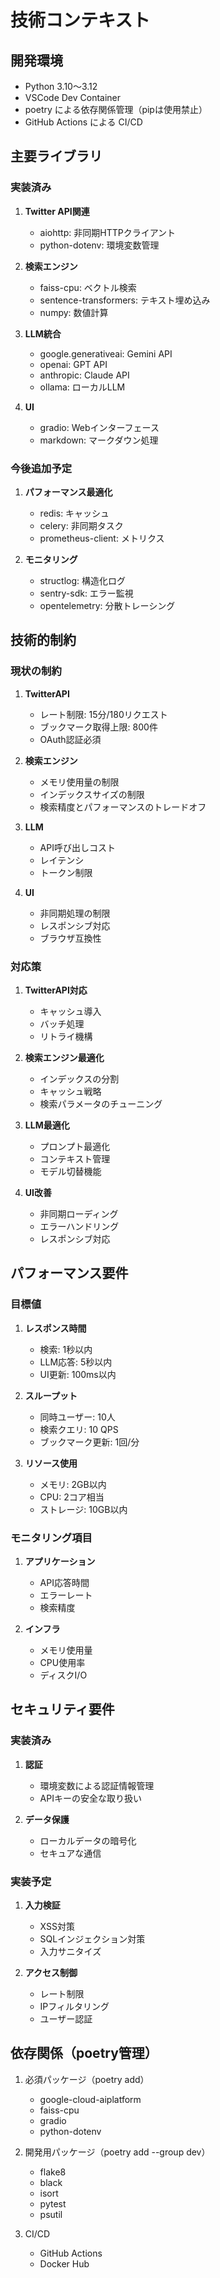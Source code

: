 # 技術コンテキスト

## 開発環境
- Python 3.10～3.12
- VSCode Dev Container
- poetry による依存関係管理（pipは使用禁止）
- GitHub Actions による CI/CD

## 主要ライブラリ

### 実装済み
1. **Twitter API関連**
   - aiohttp: 非同期HTTPクライアント
   - python-dotenv: 環境変数管理

2. **検索エンジン**
   - faiss-cpu: ベクトル検索
   - sentence-transformers: テキスト埋め込み
   - numpy: 数値計算

3. **LLM統合**
   - google.generativeai: Gemini API
   - openai: GPT API
   - anthropic: Claude API
   - ollama: ローカルLLM

4. **UI**
   - gradio: Webインターフェース
   - markdown: マークダウン処理

### 今後追加予定
1. **パフォーマンス最適化**
   - redis: キャッシュ
   - celery: 非同期タスク
   - prometheus-client: メトリクス

2. **モニタリング**
   - structlog: 構造化ログ
   - sentry-sdk: エラー監視
   - opentelemetry: 分散トレーシング

## 技術的制約

### 現状の制約
1. **TwitterAPI**
   - レート制限: 15分/180リクエスト
   - ブックマーク取得上限: 800件
   - OAuth認証必須

2. **検索エンジン**
   - メモリ使用量の制限
   - インデックスサイズの制限
   - 検索精度とパフォーマンスのトレードオフ

3. **LLM**
   - API呼び出しコスト
   - レイテンシ
   - トークン制限

4. **UI**
   - 非同期処理の制限
   - レスポンシブ対応
   - ブラウザ互換性

### 対応策
1. **TwitterAPI対応**
   - キャッシュ導入
   - バッチ処理
   - リトライ機構

2. **検索エンジン最適化**
   - インデックスの分割
   - キャッシュ戦略
   - 検索パラメータのチューニング

3. **LLM最適化**
   - プロンプト最適化
   - コンテキスト管理
   - モデル切替機能

4. **UI改善**
   - 非同期ローディング
   - エラーハンドリング
   - レスポンシブ対応

## パフォーマンス要件

### 目標値
1. **レスポンス時間**
   - 検索: 1秒以内
   - LLM応答: 5秒以内
   - UI更新: 100ms以内

2. **スループット**
   - 同時ユーザー: 10人
   - 検索クエリ: 10 QPS
   - ブックマーク更新: 1回/分

3. **リソース使用**
   - メモリ: 2GB以内
   - CPU: 2コア相当
   - ストレージ: 10GB以内

### モニタリング項目
1. **アプリケーション**
   - API応答時間
   - エラーレート
   - 検索精度

2. **インフラ**
   - メモリ使用量
   - CPU使用率
   - ディスクI/O

## セキュリティ要件

### 実装済み
1. **認証**
   - 環境変数による認証情報管理
   - APIキーの安全な取り扱い

2. **データ保護**
   - ローカルデータの暗号化
   - セキュアな通信

### 実装予定
1. **入力検証**
   - XSS対策
   - SQLインジェクション対策
   - 入力サニタイズ

2. **アクセス制御**
   - レート制限
   - IPフィルタリング
   - ユーザー認証

## 依存関係（poetry管理）
1. 必須パッケージ（poetry add）
   - google-cloud-aiplatform
   - faiss-cpu
   - gradio
   - python-dotenv

2. 開発用パッケージ（poetry add --group dev）
   - flake8
   - black
   - isort
   - pytest
   - psutil

3. CI/CD
   - GitHub Actions
   - Docker Hub 